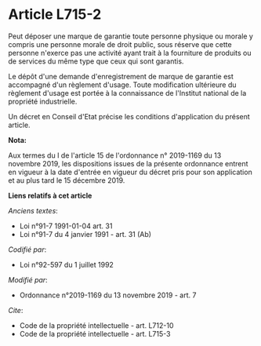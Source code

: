 # Article L715-2

Peut déposer une marque de garantie toute personne physique ou morale y compris une personne morale de droit public, sous
réserve que cette personne n'exerce pas une activité ayant trait à la fourniture de produits ou de services du même type que
ceux qui sont garantis.

Le dépôt d'une demande d'enregistrement de marque de garantie est accompagné d'un règlement d'usage. Toute modification
ultérieure du règlement d'usage est portée à la connaissance de l'Institut national de la propriété industrielle.

Un décret en Conseil d'Etat précise les conditions d'application du présent article.

**Nota:**

Aux termes du I de l'article 15 de l'ordonnance n° 2019-1169 du 13 novembre 2019, les dispositions issues de la présente
ordonnance entrent en vigueur à la date d'entrée en vigueur du décret pris pour son application et au plus tard le 15
décembre 2019.

**Liens relatifs à cet article**

_Anciens textes_:

  - Loi n°91-7 1991-01-04 art. 31
  - Loi n°91-7 du 4 janvier 1991 - art. 31 (Ab)

_Codifié par_:

  - Loi n°92-597 du 1 juillet 1992

_Modifié par_:

  - Ordonnance n°2019-1169 du 13 novembre 2019 - art. 7

_Cite_:

  - Code de la propriété intellectuelle - art. L712-10
  - Code de la propriété intellectuelle - art. L715-3
